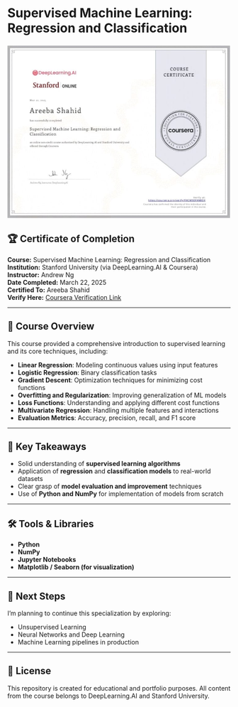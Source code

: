 # Supervised Machine Learning: Regression and Classification

![Certificate](./CERT3.jpeg)

## 🏆 Certificate of Completion
**Course:** Supervised Machine Learning: Regression and Classification  
**Institution:** Stanford University (via DeepLearning.AI & Coursera)  
**Instructor:** Andrew Ng  
**Date Completed:** March 22, 2025  
**Certified To:** Areeba Shahid  
**Verify Here:** [Coursera Verification Link](https://coursera.org/verify/HCM5ORNE9XBX)

---

## 📘 Course Overview

This course provided a comprehensive introduction to supervised learning and its core techniques, including:

- **Linear Regression**: Modeling continuous values using input features
- **Logistic Regression**: Binary classification tasks
- **Gradient Descent**: Optimization techniques for minimizing cost functions
- **Overfitting and Regularization**: Improving generalization of ML models
- **Loss Functions**: Understanding and applying different cost functions
- **Multivariate Regression**: Handling multiple features and interactions
- **Evaluation Metrics**: Accuracy, precision, recall, and F1 score

---

## 🧠 Key Takeaways

- Solid understanding of **supervised learning algorithms**
- Application of **regression** and **classification models** to real-world datasets
- Clear grasp of **model evaluation and improvement** techniques
- Use of **Python and NumPy** for implementation of models from scratch

---

## 🛠️ Tools & Libraries

- **Python**
- **NumPy**
- **Jupyter Notebooks**
- **Matplotlib / Seaborn (for visualization)**

---

## 🚀 Next Steps

I’m planning to continue this specialization by exploring:

- Unsupervised Learning
- Neural Networks and Deep Learning
- Machine Learning pipelines in production

---

## 📜 License

This repository is created for educational and portfolio purposes. All content from the course belongs to DeepLearning.AI and Stanford University.
